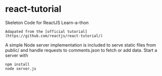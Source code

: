 # react-tutorial
Skeleton Code for ReactJS Learn-a-thon

    Adapated from the [official tutorial](https://github.com/reactjs/react-tutorial/)

A simple Node server implementation is included to serve static files from public/ and handle requests to comments.json to fetch or add data. Start a server with

    npm install
    node server.js